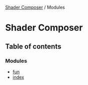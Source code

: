 [Shader Composer](README.md) / Modules

# Shader Composer

## Table of contents

### Modules

- [fun](modules/fun.md)
- [index](modules/index.md)
